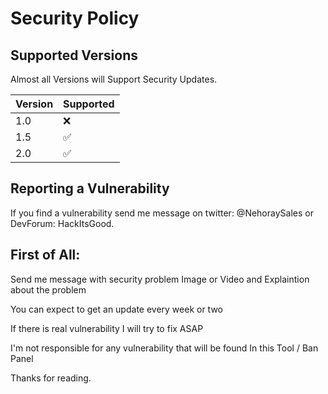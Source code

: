# Security Policy

## Supported Versions

Almost all Versions will Support Security Updates.

| Version | Supported          |
| ------- | ------------------ |
| 1.0     | :x: |
| 1.5     | :white_check_mark: |
| 2.0     | :white_check_mark: |


## Reporting a Vulnerability

If you find a vulnerability send me message on twitter: @NehoraySales
or DevForum: HackItsGood.
## First of All:

Send me message with security problem Image or Video
and Explaintion about the problem

You can expect to get an update every week or two

If there is real vulnerability I will try to fix ASAP

I'm not responsible for any vulnerability that will be found In this Tool / Ban Panel

Thanks for reading.
